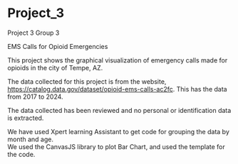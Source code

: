 # Project_3
Project 3 Group 3

EMS Calls for Opioid Emergencies

This project shows the graphical visualization of emergency calls made for opioids in the city of Tempe, AZ.

The data collected for this project is  from the website, https://catalog.data.gov/dataset/opioid-ems-calls-ac2fc.  This has the data from 2017 to 2024.

The data collected has been reviewed and no personal or identification data is extracted.

We have used Xpert learning Assistant to get code for grouping the data by month and age.  
We used the CanvasJS library to plot Bar Chart, and used the template for the code.
